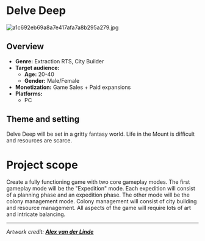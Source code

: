 # Delve Deep

![a1c692eb69a8a7e417afa7a8b295a279.jpg](https://www.google.com/url?sa=i&url=https%3A%2F%2Fwww.pinterest.com%2Fpin%2F75576099975873618%2F&psig=AOvVaw0uRC9PXF-rjK3GNO73DWDd&ust=1670702480486000&source=images&cd=vfe&ved=0CA8QjRxqFwoTCJCerPCp7fsCFQAAAAAdAAAAABAE)

## Overview

- **Genre:** Extraction RTS, City Builder
- **Target audience:**
  - **Age:** 20-40
  - **Gender:** Male/Female
- **Monetization:** Game Sales + Paid expansions
- **Platforms:** &#x20;
  - PC

## Theme and setting

Delve Deep will be set in a gritty fantasy world. Life in the Mount is difficult and resources are scarce.

# Project scope

Create a fully functioning game with two core gameplay modes. The first gameplay mode will be the "Expedition" mode. Each expedition will consist of a planning phase and an expedition phase. The other mode will be the colony management mode. Colony management will consist of city building  and resource management. All aspects of the game will require lots of art and intricate balancing.

---

*Artwork credit:* [***Alex van der Linde***](https://www.pinterest.com/pin/75576099975873618/ "Goldmine, Alex van der Linde | Cool landscapes, Fantasy landscape, Gold mining")

<br>
